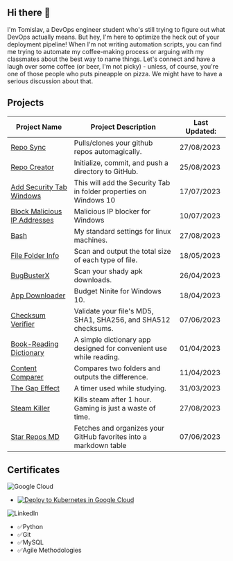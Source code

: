 ## Hi there 👋
I'm Tomislav, a DevOps engineer student who's still trying to figure out what DevOps actually means. But hey, I'm here to optimize the heck out of your deployment pipeline! When I'm not writing automation scripts, you can find me trying to automate my coffee-making process or arguing with my classmates about the best way to name things. Let's connect and have a laugh over some coffee (or beer, I'm not picky) - unless, of course, you're one of those people who puts pineapple on pizza. We might have to have a serious discussion about that.

## Projects
| Project Name                                                        | Project Description                                                | Last Updated: 
| ------------------------------------------------------------------- | ------------------------------------------------------------------ | ------------ |
| [Repo Sync](https://github.com/PapaPeskwo/repo-sync) | Pulls/clones your github repos automagically.                                                                                | 27/08/2023 |
| [Repo Creator](https://github.com/PapaPeskwo/repo-creator) | Initialize, commit, and push a directory to GitHub.                                                                          | 25/08/2023 |
| [Add Security Tab Windows](https://github.com/PapaPeskwo/fix-no-security-tab-windows) | This will add the Security Tab in folder properties on Windows 10                                                           | 17/07/2023 |
| [Block Malicious IP Addresses](https://github.com/PapaPeskwo/block-malicious-IP-addresses) | Malicious IP blocker for Windows                                                                      | 10/07/2023 |
| [Bash](https://github.com/PapaPeskwo/bash) | My standard settings for linux machines.                                                                                     | 27/08/2023 |
| [File Folder Info](https://github.com/PapaPeskwo/file-folder-info) | Scan and output the total size of each type of file.                                                                         | 18/05/2023 |
| [BugBusterX](https://github.com/PapaPeskwo/BugBusterX) | Scan your shady apk downloads.                                                                                               | 26/04/2023 | 
| [App Downloader](https://github.com/PapaPeskwo/app-downloader) | Budget Ninite for Windows 10.                                                                                                | 18/04/2023 |
| [Checksum Verifier](https://github.com/PapaPeskwo/Checksum-Verifier) | Validate your file's MD5, SHA1, SHA256, and SHA512 checksums.                                                              | 07/06/2023 |
| [Book-Reading Dictionary](https://github.com/PapaPeskwo/dictionary) | A simple dictionary app designed for convenient use while reading.                                                           | 01/04/2023 |
| [Content Comparer](https://github.com/PapaPeskwo/content-comparer) | Compares two folders and outputs the difference.                                                                             | 11/04/2023 |
| [The Gap Effect](https://github.com/PapaPeskwo/gap-effect) | A timer used while studying.                                                                                                 | 31/03/2023 |
| [Steam Killer](https://github.com/PapaPeskwo/steam-killer) | Kills steam after 1 hour. Gaming is just a waste of time.                                                                    | 27/08/2023 |
| [Star Repos MD](https://github.com/PapaPeskwo/starred-repos-to-md) | Fetches and organizes your GitHub favorites into a markdown table                                                            | 07/06/2023 |

## Certificates
![Google Cloud](https://img.shields.io/badge/GoogleCloud-%234285F4.svg?style=for-the-badge&logo=google-cloud&logoColor=white)

- [![Deploy to Kubernetes in Google Cloud](https://www.cloudskillsboost.google/public_profiles/b13bbf8f-f6ab-4449-b7ec-2b2dd57db762/badges/3397803)](https://www.cloudskillsboost.google/public_profiles/b13bbf8f-f6ab-4449-b7ec-2b2dd57db762/badges/3397803)

![LinkedIn](https://img.shields.io/badge/linkedin-%230077B5.svg?style=for-the-badge&logo=linkedin&logoColor=white)
- ✅Python
- ✅Git
- ✅MySQL
- ✅Agile Methodologies
